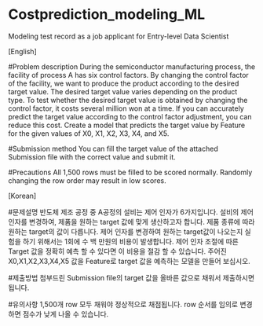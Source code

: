 # Costprediction_modeling_ML
Modeling test record as a job applicant for Entry-level Data Scientist


[English]

#Problem description
During the semiconductor manufacturing process, the facility of process A has six control factors.
By changing the control factor of the facility, we want to produce the product according to the desired target value.
The desired target value varies depending on the product type.
To test whether the desired target value is obtained by changing the control factor, it costs several million won at a time.
If you can accurately predict the target value according to the control factor adjustment, you can reduce this cost.
Create a model that predicts the target value by Feature for the given values of X0, X1, X2, X3, X4, and X5.

#Submission method
You can fill the target value of the attached Submission file with the correct value and submit it.

#Precautions
All 1,500 rows must be filled to be scored normally.
Randomly changing the row order may result in low scores.


[Korean]

#문제설명
반도체 제조 공정 중 A공정의 설비는 제어 인자가 6가지입니다. 
설비의 제어 인자를 변경하여, 제품을 원하는 target 값에 맞게 생산하고자 합니다. 
제품 종류에 따라 원하는 target의 값이 다릅니다.
제어 인자를 변경하여 원하는 target값이 나오는지 실험을 하기 위해서는 1회에 수 백 만원의 비용이 발생합니다.
제어 인자 조절에 따른 Target 값을 정확히 예측 할 수 있다면 이 비용을 절감 할 수 있습니다.
주어진 X0,X1,X2,X3,X4,X5 값을 Feature로 target 값을 예측하는 모델을 만들어 보십시오.

#제출방법
첨부드린 Submission file의 target 값을 올바른 값으로 채워서 제출하시면 됩니다.

#유의사항
1,500개 row 모두 채워야 정상적으로 채점됩니다.
row 순서를 임의로 변경하면 점수가 낮게 나올 수 있습니다.
